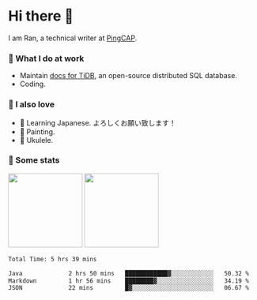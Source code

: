 # Hi there 👋

I am Ran, a technical writer at [PingCAP](https://pingcap.com/).

### 📝 What I do at work

- Maintain [docs for TiDB](https://github.com/pingcap/docs), an open-source distributed SQL database.
- Coding.

### 🤠 I also love

- 💬 Learning Japanese. よろしくお願い致します！
- 🎨 Painting.
- 🎵 Ukulele.

### 🥳 Some stats

<p>
<img src="https://api.vaunt.dev/v1/github/entities/ran-huang/contributions?format=svg" height="150" />
<img src="https://api.vaunt.dev/v1/github/entities/ran-huang/achievements?format=svg&limit=3" height="150" />
</p>

<!--START_SECTION:waka-->

```txt
Total Time: 5 hrs 39 mins

Java             2 hrs 50 mins   ████████████▓░░░░░░░░░░░░   50.32 %
Markdown         1 hr 56 mins    ████████▓░░░░░░░░░░░░░░░░   34.19 %
JSON             22 mins         █▓░░░░░░░░░░░░░░░░░░░░░░░   06.67 %
```

<!--END_SECTION:waka-->
